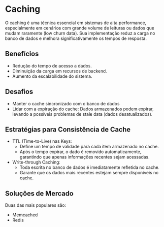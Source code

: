 # Caching
O caching é uma técnica essencial em sistemas de alta performance, especialmente em cenários com grande volume de leituras ou dados que mudam raramente (low churn data). Sua implementação reduz a carga no banco de dados e melhora significativamente os tempos de resposta.

## Benefícios
- Redução do tempo de acesso a dados.
- Diminuição da carga em recursos de backend.
- Aumento da escalabilidade do sistema.

## Desafios
- Manter o cache sincronizado com o banco de dados
- Lidar com a expiração do cache: Dados armazenados podem expirar, levando a possíveis problemas de stale data (dados desatualizados).

## Estratégias para Consistência de Cache
- TTL (Time-to-Live) nas Keys:
  - Define um tempo de validade para cada item armazenado no cache.
  - Após o tempo expirar, o dado é removido automaticamente, garantindo que apenas informações recentes sejam acessadas.
- Write-through Caching:
  - Toda escrita no banco de dados é imediatamente refletida no cache.
  - Garante que os dados mais recentes estejam sempre disponíveis no cache.

## Soluções de Mercado
Duas das mais populares são:
- Memcached
- Redis
